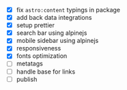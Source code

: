 - [x] fix `astro:content` typings in package
- [x] add back data integrations
- [x] setup prettier
- [x] search bar using alpinejs
- [x] mobile sidebar using alpinejs
- [x] responsiveness
- [x] fonts optimization
- [ ] metatags
- [ ] handle base for links
- [ ] publish
